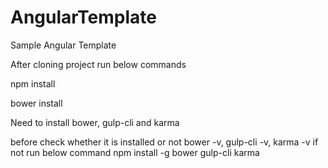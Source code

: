 # AngularTemplate
Sample Angular Template

After cloning project run below commands

npm install

bower install

Need to install bower, gulp-cli and karma 

before check whether it is installed or not
bower -v, gulp-cli -v, karma -v 
if not run below command
npm install -g bower gulp-cli karma
